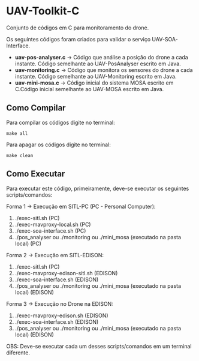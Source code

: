 # UAV-Toolkit-C

Conjunto de códigos em C para monitoramento do drone.

Os seguintes códigos foram criados para validar o serviço UAV-SOA-Interface.

* **uav-pos-analyser.c** -> Código que análise a posição do drone a cada instante. Código semelhante ao UAV-PosAnalyser escrito em Java.
* **uav-monitoring.c** -> Código que monitora os sensores do drone a cada instante. Código semelhante ao UAV-Monitoring escrito em Java.
* **uav-mini-mosa.c** -> Código inicial do sistema MOSA escrito em C.Código inicial semelhante ao UAV-MOSA escrito em Java.

## Como Compilar

Para compilar os códigos digite no terminal: 

`make all`

Para apagar os códigos digite no terminal:

`make clean`

## Como Executar

Para executar este código, primeiramente, deve-se executar os seguintes scripts/comandos:

Forma 1 -> Execução em SITL-PC (PC - Personal Computer):

1. ./exec-sitl.sh                  (PC)
2. ./exec-mavproxy-local.sh        (PC)
3. ./exec-soa-interface.sh         (PC)
4. ./pos_analyser ou ./monitoring ou ./mini_mosa     (executado na pasta local)            (PC)

Forma 2 -> Execução em SITL-EDISON:

1. ./exec-sitl.sh                  (PC)
2. ./exec-mavproxy-edison-sitl.sh  (EDISON)
3. ./exec-soa-interface.sh         (EDISON)
4. ./pos_analyser ou ./monitoring ou ./mini_mosa     (executado na pasta local)            (EDISON)

Forma 3 -> Execução no Drone na EDISON:

1. ./exec-mavproxy-edison.sh       (EDISON)
2. ./exec-soa-interface.sh         (EDISON)
3. ./pos_analyser ou ./monitoring ou ./mini_mosa     (executado na pasta local)            (EDISON)

OBS: Deve-se executar cada um desses scripts/comandos em um terminal diferente.
